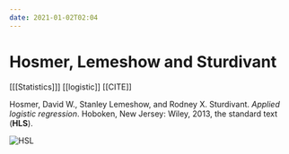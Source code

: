 ```yaml
---
date: 2021-01-02T02:04
---
```


# Hosmer, Lemeshow and Sturdivant

[[[Statistics]]]
[[logistic]]
[[CITE]]

Hosmer, David W., Stanley Lemeshow, and Rodney X. Sturdivant. *Applied logistic regression*. Hoboken, New Jersey: Wiley, 2013, the standard text (**HLS**). 

![HSL](https://images-na.ssl-images-amazon.com/images/I/41qT9mkbB0L._SX313_BO1,204,203,200_.jpg)